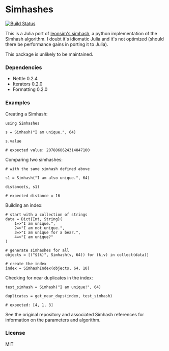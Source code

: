 # Simhashes

[![Build Status](https://travis-ci.org/roomthily/Simhashes.jl.svg?branch=master)](https://travis-ci.org/roomthily/Simhashes.jl)

This is a Julia port of [leonsim's simhash](https://github.com/leonsim/simhash), a python implementation of the Simhash algorithm. I doubt it's idiomatic Julia and it's not optimized (should there be performance gains in porting it to Julia).

This package is unlikely to be maintained.

### Dependencies

- Nettle 0.2.4
- Iterators 0.2.0
- Formatting 0.2.0

### Examples

Creating a Simhash:

```
using Simhashes

s = Simhash("I am unique.", 64)

s.value

# expected value: 2078868624314847100
```

Comparing two simhashes:

```
# with the same simhash defined above

s1 = Simhash("I am also unique.", 64)

distance(s, s1)

# expected distance = 16
```

Building an index:

```
# start with a collection of strings
data = Dict{Int, String}(
    1=>"I am unique.",
    2=>"I am not unique.",
    3=>"I am unique for a bear.",
    4=>"I am unique?"
)

# generate simhashes for all
objects = [("$(k)", Simhash(v, 64)) for (k,v) in collect(data)]

# create the index
index = SimhashIndex(objects, 64, 10)
```

Checking for near duplicates in the index:

```
test_simhash = Simhash("I am unique!", 64)

duplicates = get_near_dups(index, test_simhash)

# expected: [4, 1, 3]
```

See the original repository and associated Simhash references for information on
the parameters and algorithm.

### License

MIT

